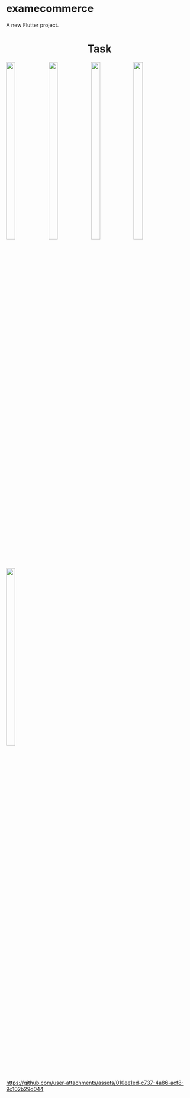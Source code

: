 # examecommerce

A new Flutter project.

<h1 align="center">Task</h1>
<p>
 
  <img src="https://github.com/user-attachments/assets/603205e7-756f-403c-9d68-1d8abb0f1c10" width="22%" Height="35%">
  <img src="https://github.com/user-attachments/assets/d9eb3547-51db-45e7-903d-11917236f53e" width="22%" Height="35%">
  <img src="https://github.com/user-attachments/assets/f082b6cd-24fb-47f9-9264-d7c6e97b2e0e" width="22%" Height="35%">
  <img src="https://github.com/user-attachments/assets/6af9f497-9ee6-49d4-bd5a-6dd6cb77d86a" width="22%" Height="35%">
  <img src="https://github.com/user-attachments/assets/e9cc7071-f25a-4da0-9b64-2af670491f97" width="22%" Height="35%">
  </p>

https://github.com/user-attachments/assets/010ee1ed-c737-4a86-acf8-9c102b29d044

